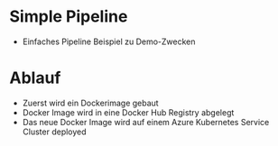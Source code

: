 # Simple Pipeline
* Einfaches Pipeline Beispiel zu Demo-Zwecken

# Ablauf
* Zuerst wird ein Dockerimage gebaut
* Docker Image wird in eine Docker Hub Registry abgelegt
* Das neue Docker Image wird auf einem Azure Kubernetes Service Cluster deployed
